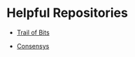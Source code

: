 Helpful Repositories
=========================   

* [Trail of Bits](https://github.com/trailofbits)

* [Consensys](https://github.com/ConsenSys)
